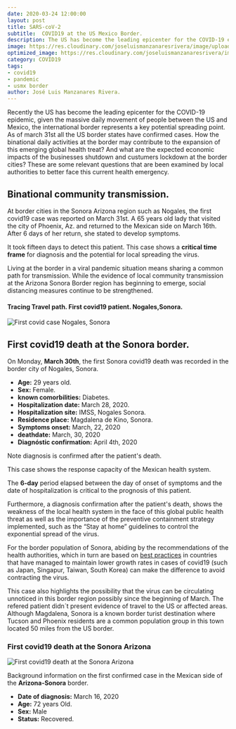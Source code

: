 ```yaml
---
date: 2020-03-24 12:00:00
layout: post
title: SARS-coV-2
subtitle:  COVID19 at the US Mexico Border.
description: The US has become the leading epicenter for the COVID-19 epidemic, given the massive daily movement of people between the US and Mexico, the international border represents a key potential spreading point. As of march 31st all the US border states have confirmed cases. How the binational daily activities at the border may contribute to the expansion of this emerging global health treat?  And what are the expected economic impacts of the business shutdown at the border cities? Are some relevant questions that are been examined to better face this current health emergency.
image: https://res.cloudinary.com/joseluismanzanaresrivera/image/upload/v1585712322/james-yarema-DAur7MQDlCU-unsplash_hidpiw.jpg
optimized_image: https://res.cloudinary.com/joseluismanzanaresrivera/image/upload/v1585712322/james-yarema-DAur7MQDlCU-unsplash_hidpiw.jpg
category: COVID19
tags:
- covid19
- pandemic
- usmx border
author: José Luis Manzanares Rivera.
---
```

  
Recently the US has become the leading epicenter for the COVID-19 epidemic, given the massive daily movement of people between the US and Mexico, the international border represents a key potential spreading point. As of march 31st all the US border states have confirmed cases. 
How the binational daily activities at the border may contribute to the expansion of this emerging global health treat?  And what are the expected economic impacts of the businesses shutdown and custumers lockdown at the border cities? 
These are some relevant questions that are been examined by local authorities to better face this current health emergency.

## Binational community transmission.

At border cities in the Sonora Arizona region such as Nogales, the first covid19 case was reported on March 31st. A 65 years old lady that visited the city of Phoenix, Az. and returned to the Mexican side on March 16th. After 6 days of her return, she stated to develop symptoms.

It took fifteen days to detect this patient.  This case shows a **critical time frame** for diagnosis and the potential for local spreading the virus.

Living at the border in a viral pandemic situation means sharing a common path for transmission. While the evidence of local community transmission at the Arizona Sonora Border region has beginning to emerge, social distancing measures continue to be strengthened.


####  Tracing Travel path. First covid19 patient. Nogales,Sonora.

![First covid case Nogales, Sonora](https://res.cloudinary.com/joseluismanzanaresrivera/image/upload/v1585776022/nogales1_hazs05.jpg)




## First covid19 death at the Sonora border.


On Monday, **March 30th**, the first Sonora covid19 death was recorded in the border city of Nogales, Sonora.


+ **Age:** 29 years old.
+ **Sex:** Female.
+ **known comorbilities:** Diabetes.
+ **Hospitalization date:**  March 28, 2020.
+ **Hospitalization site:**  IMSS, Nogales Sonora.
+ **Residence place:** Magdalena de Kino, Sonora.
+ **Symptoms  onset:** March, 22, 2020
+ **deathdate:** March, 30, 2020  
+ **Diagnóstic confirmation:** April 4th,   2020

Note diagnosis is confirmed after the patient's death.

This case shows the response capacity of the Mexican health system.

The **6-day** period elapsed between the day of onset of symptoms and the date of hospitalization is critical to the prognosis of this patient.

Furthermore, a diagnosis confirmation after the patient's death, shows the weakness of the local health system in the face of this global public health threat as well as the importance of the preventive containment strategy implemented, such as the “Stay at home” guidelines to control the exponential spread of the virus.

For the border population of Sonora, abiding by the recommendations of the health authorities, which in turn are based on [best practices](https://www.abc.net.au/news/2020-03-26/coronavirus-covid19-global-spread-data-explained/12089028) in countries that have managed to maintain lower growth rates in cases of covid19 (such as Japan, Singapur, Taiwan,  South Korea) can make the difference to avoid contracting the virus. 

This case also highlights the possibility that the virus can be circulating unnoticed  in this  border region  possibly since the beginning  of March.  The refered patient didn´t  present evidence of travel to the US or affected areas.   Although Magdalena, Sonora is a known border turist destination where Tucson and Phoenix residents are a  common population group in this town located 50 miles from the US border. 


### First covid19 death at the Sonora Arizona
![First covid19 death at the Sonora Arizona](https://res.cloudinary.com/joseluismanzanaresrivera/image/upload/v1586061316/Covid_death_ufxh3r.jpg)


Background information on the first confirmed case in the Mexican side of the **Arizona-Sonora**  border.

+ **Date of diagnosis:** March 16, 2020
+ **Age:** 72 years Old.
+ **Sex:**  Male
+ **Status:** Recovered.
  




